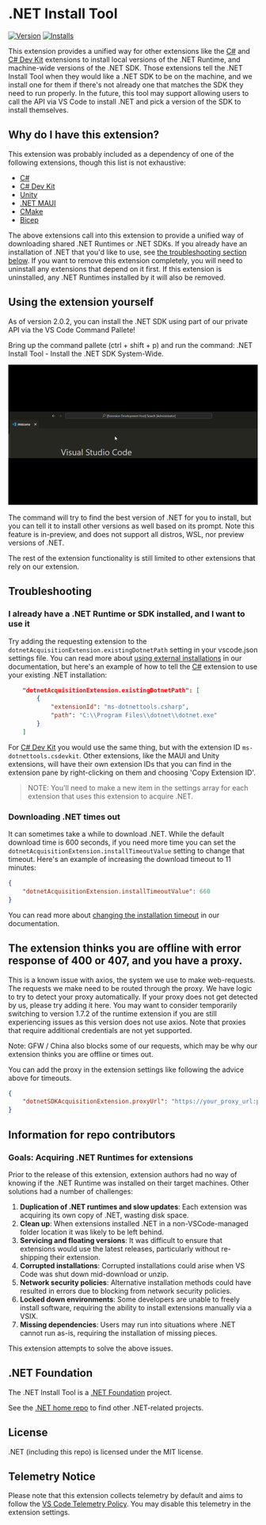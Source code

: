 # .NET Install Tool

[![Version](https://img.shields.io/visual-studio-marketplace/v/ms-dotnettools.vscode-dotnet-runtime?style=for-the-badge)](https://marketplace.visualstudio.com/items?itemName=ms-dotnettools.vscode-dotnet-runtime) [![Installs](https://img.shields.io/visual-studio-marketplace/i/ms-dotnettools.vscode-dotnet-runtime?style=for-the-badge)](https://marketplace.visualstudio.com/items?itemName=ms-dotnettools.vscode-dotnet-runtime)

This extension provides a unified way for other extensions like the [C#] and [C# Dev Kit] extensions to install local versions of the .NET Runtime, and machine-wide versions of the .NET SDK. Those extensions tell the .NET Install Tool when they would like a .NET SDK to be on the machine, and we install one for them if there's not already one that matches the SDK they need to run properly. In the future, this tool may support allowing users to call the API via VS Code to install .NET and pick a version of the SDK to install themselves.

## Why do I have this extension?

This extension was probably included as a dependency of one of the following extensions, though this list is not exhaustive:

* [C#]
* [C# Dev Kit]
* [Unity]
* [.NET MAUI]
* [CMake]
* [Bicep]

The above extensions call into this extension to provide a unified way of downloading shared .NET Runtimes or .NET SDKs. If you already have an installation of .NET that you'd like to use, see [the troubleshooting section below](#i-already-have-a-net-runtime-or-sdk-installed-and-i-want-to-use-it). If you want to remove this extension completely, you will need to uninstall any extensions that depend on it first. If this extension is uninstalled, any .NET Runtimes installed by it will also be removed.

## Using the extension yourself

As of version 2.0.2, you can install the .NET SDK using part of our private API via the VS Code Command Pallete!

Bring up the command pallete (ctrl + shift + p) and run the command:
.NET Install Tool - Install the .NET SDK System-Wide.

![Video demonstrating use of the command pallet to install .NET.](https://raw.githubusercontent.com/dotnet/vscode-dotnet-runtime/63b7fca6c714781dc4cb1cdbcb786013f2115098/Documentation/example.gif)

The command will try to find the best version of .NET for you to install, but you can tell it to install other versions as well based on its prompt.
Note this feature is in-preview, and does not support all distros, WSL, nor preview versions of .NET.

The rest of the extension functionality is still limited to other extensions that rely on our extension.

## Troubleshooting

### I already have a .NET Runtime or SDK installed, and I want to use it

Try adding the requesting extension to the `dotnetAcquisitionExtension.existingDotnetPath` setting in your vscode.json settings file. You can read more about [using external installations] in our documentation, but here's an example of how to tell the [C#] extension to use your existing .NET installation:

```json
    "dotnetAcquisitionExtension.existingDotnetPath": [
        {
            "extensionId": "ms-dotnettools.csharp",
            "path": "C:\\Program Files\\dotnet\\dotnet.exe"
        }
    ]
```

For [C# Dev Kit] you would use the same thing, but with the extension ID `ms-dotnettools.csdevkit`.  Other extensions, like the MAUI and Unity extensions, will have their own extension IDs that you can find in the extension pane by right-clicking on them and choosing 'Copy Extension ID'.

> NOTE:
> You'll need to make a new item in the settings array for each extension that uses this extension to acquire .NET.


### Downloading .NET times out

It can sometimes take a while to download .NET. While the default download time is 600 seconds, if you need more time you can set the `dotnetAcquisitionExtension.installTimeoutValue` setting to change that timeout. Here's an example of increasing the download timeout to 11 minutes:

```json
{
    "dotnetAcquisitionExtension.installTimeoutValue": 660
}
```

You can read more about [changing the installation timeout] in our documentation.

## The extension thinks you are offline with error response of 400 or 407, and you have a proxy.

This is a known issue with axios, the system we use to make web-requests.
The requests we make need to be routed through the proxy. We have logic to try to detect your proxy automatically.
If your proxy does not get detected by us, please try adding it here.
You may want to consider temporarily switching to version 1.7.2 of the runtime extension if you are still experiencing issues as this version does not use axios. Note that proxies that require additional credentials are not yet supported.

Note: GFW / China also blocks some of our requests, which may be why our extension thinks you are offline or times out.

You can add the proxy in the extension settings like following the advice above for timeouts.
```json
{
    "dotnetSDKAcquisitionExtension.proxyUrl": "https://your_proxy_url:port"
}
```

## Information for repo contributors

### Goals: Acquiring .NET Runtimes for extensions

Prior to the release of this extension, extension authors had no way of knowing if the .NET Runtime was installed on their target machines. Other solutions had a number of challenges:

1. **Duplication of .NET runtimes and slow updates**: Each extension was acquiring its own copy of .NET, wasting disk space.
2. **Clean up**: When extensions installed .NET in a non-VSCode-managed folder location it was likely to be left behind.
3. **Servicing and floating versions**: It was difficult to ensure that extensions would use the latest releases, particularly without re-shipping their extension.
4. **Corrupted installations**: Corrupted installations could arise when VS Code was shut down mid-download or unzip.
5. **Network security policies**: Alternative installation methods could have resulted in errors due to blocking from network security policies.
6. **Locked down environments**: Some developers are unable to freely install software, requiring the ability to install extensions manually via a VSIX.
7. **Missing dependencies**: Users may run into situations where .NET cannot run as-is, requiring the installation of missing pieces.

This extension attempts to solve the above issues.

## .NET Foundation

The .NET Install Tool is a [.NET Foundation](https://www.dotnetfoundation.org/projects) project.

See the [.NET home repo](https://github.com/Microsoft/dotnet) to find other .NET-related projects.

## License

.NET (including this repo) is licensed under the MIT license.

## Telemetry Notice

Please note that this extension collects telemetry by default and aims to follow the [VS Code Telemetry Policy](https://code.visualstudio.com/api/extension-guides/telemetry). You may disable this telemetry in the extension settings.

[C#]: https://marketplace.visualstudio.com/items?itemName=ms-dotnettools.csharp
[C# Dev Kit]: https://marketplace.visualstudio.com/items?itemName=ms-dotnettools.csdevkit
[using external installations]: https://github.com/dotnet/vscode-dotnet-runtime/blob/main/Documentation/troubleshooting-runtime.md#manually-installing-net
[changing the installation timeout]: https://github.com/dotnet/vscode-dotnet-runtime/blob/main/Documentation/troubleshooting-runtime.md#install-script-timeouts
[Unity]: https://marketplace.visualstudio.com/items?itemName=VisualStudioToolsForUnity.vstuc
[.NET MAUI]: https://marketplace.visualstudio.com/items?itemName=ms-dotnettools.dotnet-maui
[CMake]: https://marketplace.visualstudio.com/items?itemName=twxs.cmake
[Bicep]: https://marketplace.visualstudio.com/items?itemName=ms-azuretools.vscode-bicep